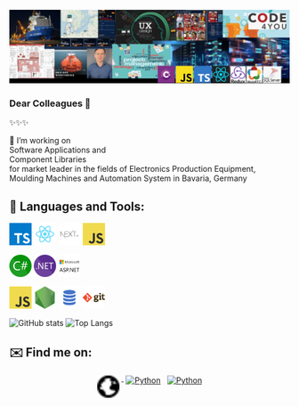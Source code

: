 ![alt text](https://github.com/WladimirAbdulayev/WladimirAbdulayev/blob/main/banner-black.jpg?raw=true)

### Dear Colleagues 👋

✨✨✨

🔭 I’m working on 
<br />
Software Applications and 
<br />
Component Libraries 
<br />
for market leader in the fields of Electronics Production Equipment, Moulding Machines and Automation System in Bavaria, Germany
<br />

## 🧰 Languages and Tools:
<code><img height="40" alt="Typescript" src="https://raw.githubusercontent.com/github/explore/80688e429a7d4ef2fca1e82350fe8e3517d3494d/topics/typescript/typescript.png"></code>
<code><img height="40" alt="React" src="https://raw.githubusercontent.com/github/explore/80688e429a7d4ef2fca1e82350fe8e3517d3494d/topics/react/react.png"></code>
<code><img height="40" alt="Next.js" src="https://raw.githubusercontent.com/github/explore/main/topics/nextjs/nextjs.png"></code>
<code><img height="40" alt="MobX" src="https://raw.githubusercontent.com/github/explore/main/topics/javascript/javascript.png"></code>

<code><img height="40" alt="C#" src="https://raw.githubusercontent.com/github/explore/main/topics/csharp/csharp.png"></code>
<code><img height="40" alt=".NET" src="https://raw.githubusercontent.com/github/explore/main/topics/dotnet/dotnet.png"></code>
<code><img height="40" alt="ASP.NET" src="https://raw.githubusercontent.com/github/explore/main/topics/aspnet/aspnet.png"></code>

<code><img height="40" alt="Javascript" src="https://raw.githubusercontent.com/github/explore/80688e429a7d4ef2fca1e82350fe8e3517d3494d/topics/javascript/javascript.png"></code>
<code><img height="40" alt="nodeJs" src="https://raw.githubusercontent.com/github/explore/80688e429a7d4ef2fca1e82350fe8e3517d3494d/topics/nodejs/nodejs.png"></code>
<code><img height="40" alt="SQL" src="https://raw.githubusercontent.com/github/explore/80688e429a7d4ef2fca1e82350fe8e3517d3494d/topics/sql/sql.png"></code>
<code><img height="40" alt="Git" src="https://raw.githubusercontent.com/github/explore/80688e429a7d4ef2fca1e82350fe8e3517d3494d/topics/git/git.png"></code>

![GitHub stats](https://github-readme-stats.vercel.app/api?username=WladimirAbdulayev&show_icons=true&theme=tokyonight)
![Top Langs](https://github-readme-stats.vercel.app/api/top-langs/?username=WladimirAbdulayev&theme=tokyonight)

## ✉️ Find me on:
<p align="center">
 <a href="https://WladimirAbdulayev.github.io/" target="_blank" rel="noopener noreferrer"> <img src="https://raw.githubusercontent.com/iconic/open-iconic/master/svg/globe.svg" alt="Python" height="40" style="vertical-align:top; margin:4px"> </a>
 <a href="https://www.linkedin.com/in/wladimir-abdulayev-35305436" target="_blank" rel="noopener noreferrer"> <img src="https://cdn.jsdelivr.net/npm/simple-icons@v3/icons/linkedin.svg" alt="Python" height="40" style="vertical-align:top; margin:4px"></a>
 <a href="mailto:wladimir.abdulayev@ewe.net"> <img src="https://cdn.jsdelivr.net/npm/simple-icons@v3/icons/gmail.svg" alt="Python" height="40" style="vertical-align:top; margin:4px"></a>
</p>

<br />
